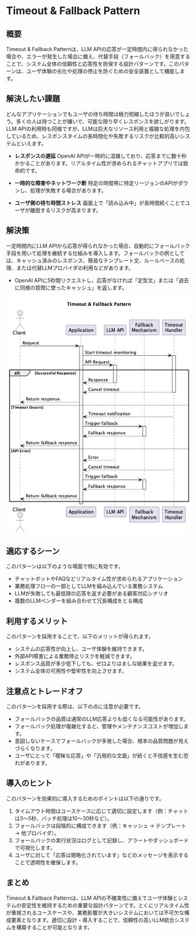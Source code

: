 # Timeout & Fallback Pattern

## 概要

Timeout & Fallback Patternは、LLM APIの応答が一定時間内に得られなかった場合や、エラーが発生した場合に備え、代替手段（フォールバック）を用意することで、システム全体の信頼性と応答性を担保する設計パターンです。このパターンは、ユーザ体験の劣化や処理の停止を防ぐための安全装置として機能します。

## 解決したい課題

どんなアプリケーションでもユーザの待ち時間は極力短縮したほうが良いでしょう。多くの人は待つことが嫌いで、可能な限り早くレスポンスを欲しがります。LLM APIの利用時も同様ですが、LLMは巨大なリソース利用と複雑な処理を内包しているため、レスポンスタイムの長時間化や失敗するリスクが比較的高いシステムといえます。

- **レスポンスの遅延**
   OpenAI APIが一時的に混雑しており、応答までに数十秒かかることがあります。リアルタイム性が求められるチャットアプリでは致命的です。

- **一時的な障害やネットワーク断**
   特定の時間帯に特定リージョンのAPIがダウンし、処理が失敗する場合があります。

- **ユーザ側の待ち時間ストレス**
   画面上で「読み込み中」が長時間続くことでユーザが離脱するリスクが高まります。

## 解決策

一定時間内にLLM APIから応答が得られなかった場合、自動的にフォールバック手段を用いて処理を継続する仕組みを導入します。フォールバックの例としては、キャッシュ済みのレスポンス、簡易なテンプレート文、ルールベースの処理、または代替LLMプロバイダの利用などがあります。

- OpenAI APIに5秒間リクエストし、応答がなければ「定型文」または「過去に同様の質問に使ったキャッシュ」を返します。

![img](./uml/images/timeout_and_fallback_pattern.png)

## 適応するシーン

このパターンは以下のような場面で特に有効です。

- チャットボットやFAQなどリアルタイム性が求められるアプリケーション
- 業務処理フローの一部としてLLMを組み込んでいる業務システム
- LLMが失敗しても最低限の応答を返す必要がある顧客対応シナリオ
- 複数のLLMベンダーを組み合わせて冗長構成をとる構成

## 利用するメリット

このパターンを採用することで、以下のメリットが得られます。

- システムの応答性が向上し、ユーザ体験を維持できます。
- 外部API障害による業務停止リスクを軽減できます。
- レスポンス品質が多少低下しても、ゼロよりはましな結果を返せます。
- システム全体の可用性や堅牢性を向上させます。

## 注意点とトレードオフ

このパターンを採用する際は、以下の点に注意が必要です。

- フォールバックの品質は通常のLLM応答よりも低くなる可能性があります。
- フォールバック処理が複雑化すると、管理やメンテナンスコストが増加します。
- 意図しないケースでフォールバックが多発した場合、根本の品質問題が見えづらくなります。
- ユーザにとって「曖昧な応答」や「汎用的な文面」が続くと不信感を生む恐れがあります。

## 導入のヒント

このパターンを効果的に導入するためのポイントは以下の通りです。

1. タイムアウト時間はユースケースに応じて適切に設定します（例：チャットは3〜5秒、バッチ処理は10〜30秒など）。
2. フォールバックは段階的に構成できます（例：キャッシュ → テンプレート → 他プロバイダ）。
3. フォールバックの実行状況はログとして記録し、アラートやダッシュボードで可視化します。
4. ユーザに対して「応答は簡略化されています」などのメッセージを表示することで透明性を確保します。

## まとめ

Timeout & Fallback Patternは、LLM APIの不確実性に備えてユーザ体験とシステムの安定性を維持するための重要な設計パターンです。とくにリアルタイム性が重視されるユースケースや、業務影響が大きいシステムにおいては不可欠な構成要素となります。適切に設計・導入することで、信頼性の高いLLM統合システムを構築することが可能となります。
